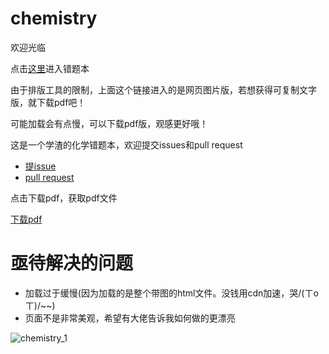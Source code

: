# chemistry

欢迎光临

点击[这里](https://quang-ivan.github.io/chemistry/chemistry.html)进入错题本

由于排版工具的限制，上面这个链接进入的是网页图片版，若想获得可复制文字版，就下载pdf吧！

可能加载会有点慢，可以下载pdf版，观感更好哦！

这是一个学渣的化学错题本，欢迎提交issues和pull request

- [提issue](https://github.com/quang-Ivan/chemistry/issues)
- [pull request](https://github.com/quang-Ivan/chemistry/pulls)

点击下载pdf，获取pdf文件

[下载pdf](https://github.com/quang-Ivan/chemistry/files/5433115/chemistry.pdf)

# 亟待解决的问题
- 加载过于缓慢(因为加载的是整个带图的html文件。没钱用cdn加速，哭/(ㄒoㄒ)/~~)
- 页面不是非常美观，希望有大佬告诉我如何做的更漂亮

![chemistry_1](https://s1.ax1x.com/2020/10/24/BZxtrq.png)